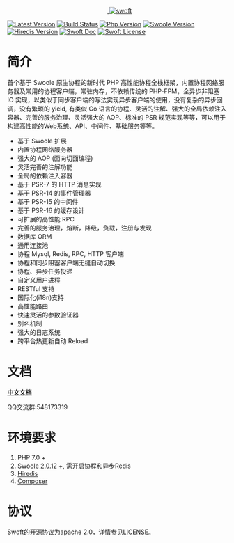 <p align="center">
    <a href="https://github.com/swoft-cloud/swoft" target="_blank">
        <img src="http://qiniu.daydaygo.top/swoft-logo.png?imageView2/2/w/300" alt="swoft" />
    </a>
</p>

[![Latest Version](https://img.shields.io/badge/beta-v1.0.7-green.svg?maxAge=2592000)](https://github.com/swoft-cloud/swoft-framework/releases)
[![Build Status](https://travis-ci.org/swoft-cloud/swoft-framework.svg?branch=master)](https://travis-ci.org/swoft-cloud/swoft-framework)
[![Php Version](https://img.shields.io/badge/php-%3E=7.0-brightgreen.svg?maxAge=2592000)](https://secure.php.net/)
[![Swoole Version](https://img.shields.io/badge/swoole-%3E=2.1.1-brightgreen.svg?maxAge=2592000)](https://github.com/swoole/swoole-src)
[![Hiredis Version](https://img.shields.io/badge/hiredis-%3E=0.1-brightgreen.svg?maxAge=2592000)](https://github.com/redis/hiredis)
[![Swoft Doc](https://img.shields.io/badge/docs-passing-green.svg?maxAge=2592000)](https://doc.swoft.org)
[![Swoft License](https://img.shields.io/hexpm/l/plug.svg?maxAge=2592000)](https://github.com/swoft-cloud/swoft/blob/master/LICENSE)

# 简介
首个基于 Swoole 原生协程的新时代 PHP 高性能协程全栈框架，内置协程网络服务器及常用的协程客户端，常驻内存，不依赖传统的 PHP-FPM，全异步非阻塞 IO 实现，以类似于同步客户端的写法实现异步客户端的使用，没有复杂的异步回调，没有繁琐的 yield, 有类似 Go 语言的协程、灵活的注解、强大的全局依赖注入容器、完善的服务治理、灵活强大的 AOP、标准的 PSR 规范实现等等，可以用于构建高性能的Web系统、API、中间件、基础服务等等。

- 基于 Swoole 扩展
- 内置协程网络服务器
- 强大的 AOP (面向切面编程)
- 灵活完善的注解功能
- 全局的依赖注入容器
- 基于 PSR-7 的 HTTP 消息实现
- 基于 PSR-14 的事件管理器
- 基于 PSR-15 的中间件
- 基于 PSR-16 的缓存设计
- 可扩展的高性能 RPC
- 完善的服务治理，熔断，降级，负载，注册与发现
- 数据库 ORM
- 通用连接池
- 协程 Mysql, Redis, RPC, HTTP 客户端
- 协程和同步阻塞客户端无缝自动切换
- 协程、异步任务投递
- 自定义用户进程
- RESTful 支持
- 国际化(i18n)支持
- 高性能路由
- 快速灵活的参数验证器
- 别名机制
- 强大的日志系统
- 跨平台热更新自动 Reload

# 文档
[**中文文档**](https://doc.swoft.org)

QQ交流群:548173319

# 环境要求
1. PHP 7.0 +
2. [Swoole 2.0.12](https://github.com/swoole/swoole-src/releases) +, 需开启协程和异步Redis
3. [Hiredis](https://github.com/redis/hiredis/releases)
4. [Composer](https://getcomposer.org/)

# 协议
Swoft的开源协议为apache 2.0，详情参见[LICENSE](LICENSE)。
